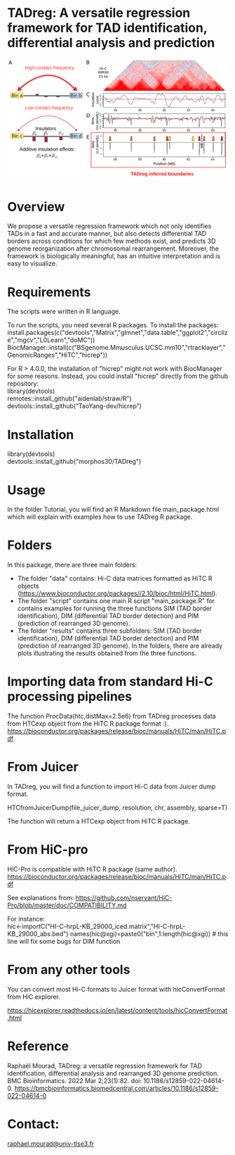 # TADreg: A versatile regression framework for TAD identification, differential analysis and prediction

![alt text](TADreg.png)

# Overview
We propose a versatile regression framework which not only identifies TADs in a fast and accurate manner, but also detects
differential TAD borders across conditions for which few methods exist, and predicts 3D genome reorganization after chromosomal rearrangement. Moreover, the framework is biologically meaningful, has
an intuitive interpretation and is easy to visualize.

# Requirements

The scripts were written in R language.

To run the scripts, you need several R packages. To install the packages: 
install.packages(c("devtools","Matrix","glmnet","data.table","ggplot2","circlize","mgcv","L0Learn","doMC"))
BiocManager::install(c("BSgenome.Mmusculus.UCSC.mm10","rtracklayer","GenomicRanges","HiTC","hicrep"))

For R > 4.0.0, the installation of "hicrep" might not work with BiocManager for some reasons. Instead, you could install "hicrep" directly from the github repository:  
library(devtools)  
remotes::install_github("aidenlab/straw/R")  
devtools::install_github(“TaoYang-dev/hicrep”)

# Installation

library(devtools)  
devtools::install_github("morphos30/TADreg")  

# Usage

In the folder Tutorial, you will find an R Markdown file main_package.html which will explain with examples how to use TADreg R package.

# Folders

In this package, there are three main folders:

- The folder "data" contains: Hi-C data matrices formatted as HiTC R objects (https://www.bioconductor.org/packages//2.10/bioc/html/HiTC.html).
- The folder "script" contains one main R script "main_package.R" for contains examples for running the three functions SIM (TAD border identification), DIM (differential TAD border detection) and PIM (prediction of rearranged 3D genome). 
- The folder "results" contains three subfolders: SIM (TAD border identification), DIM (differential TAD border detection) and PIM (prediction of rearranged 3D genome). In the folders, there are already plots illustrating the results obtained from the three functions.

# Importing data from standard Hi-C processing pipelines
The function ProcData(htc,distMax=2.5e6) from TADreg processes data from HTCexp object from the HiTC R package format :).
https://bioconductor.org/packages/release/bioc/manuals/HiTC/man/HiTC.pdf

# From Juicer
In TADreg, you will find a function to import Hi-C data from Juicer dump format.

HTCfromJuicerDump(file_juicer_dump, resolution, chr, assembly, sparse=T)

The function will return a HTCexp object from HiTC R package.

# From HiC-pro
HiC-Pro is compatible with HiTC R package (same author).
https://bioconductor.org/packages/release/bioc/manuals/HiTC/man/HiTC.pdf

See explanations from:
https://github.com/nservant/HiC-Pro/blob/master/doc/COMPATIBILITY.md

For instance:  
hic<-importC("HI-C-hrpL-KB_29000_iced.matrix","HI-C-hrpL-KB_29000_abs.bed")
names(hic@xgi)=paste0("bin",1:length(hic@xgi)) # this line will fix some bugs for DIM function

# From any other tools 
You can convert most Hi-C formats to Juicer format with hicConvertFormat from HiC explorer.

https://hicexplorer.readthedocs.io/en/latest/content/tools/hicConvertFormat.html

# Reference
Raphaël Mourad, TADreg: a versatile regression framework for TAD identification, differential analysis and rearranged 3D genome prediction. 
BMC Bioinformatics. 2022 Mar 2;23(1):82. doi: 10.1186/s12859-022-04614-0. 
https://bmcbioinformatics.biomedcentral.com/articles/10.1186/s12859-022-04614-0

# Contact: 
raphael.mourad@univ-tlse3.fr
